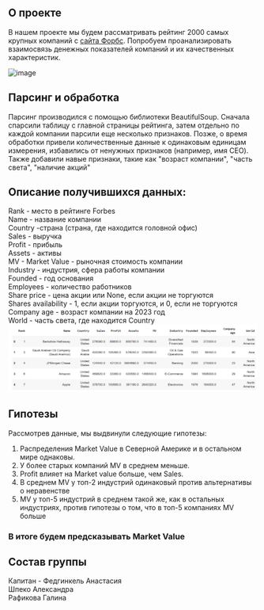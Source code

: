 ## О проекте
В нашем проекте мы будем рассматривать рейтинг 2000 самых крупных компаний с [сайта Форбс](https://www.forbes.com/consent/ketch/?toURL=https://www.forbes.com/lists/global2000/). 
Попробуем проанализировать взаимосвязь денежных показателей компаний и их качественных характеристик.

![image](https://github.com/shushenka/Capybaras/assets/133579116/bbfddf4f-e3c3-42cd-afde-8e2eed83a26f)
## Парсинг и обработка
Парсинг производился с помощью библиотеки BeautifulSoup. Сначала спарсили таблицу с главной страницы рейтинга, затем отдельно по каждой компании парсили еще несколько признаков. Позже, о время обработки привели количественные данные к одинаковым единицам измерения, избавились от ненужных признаков (например, имя CEO). Также добавили навые признаки, такие как "возраст компании", "часть света", "наличие акций"

## Описание получившихся данных:
Rank - место в рейтинге Forbes\
Name - название компании\
Country -страна (страна, где находится головной офис)\
Sales - выручка\
Profit - прибыль\
Assets - активы\
MV - Market Value - рыночная стоимость компании\
Industry - индустрия, сфера работы компании\
Founded - год основания\
Employees - количество работников\
Share price - цена акции или None, если акции не торгуются\
Shares availability - 1, если акции торгуются, и 0, если не торгуются\
Company age - возраст компании на 2023 год\
World - часть света, где находится Country
![image](таблица.png)

## Гипотезы
Рассмотрев данные, мы выдвинули следующие гипотезы:
1. Распределения Market Value в Северной Америке и в остальном мире однаковы.
2. У более старых компаний MV в среднем меньше.
3. Profit влияет на Market value больше, чем Sales.
4. В среднем MV у топ-2 индустрий одинаковый против альтернативы о неравенстве
5. MV у топ-5 индустрий в среднем такой же, как в остальных индустриях, против гипотезы о том, что в топ-5 компаниях MV больше

### В итоге будем предсказывать Market Value

## Состав группы
Капитан - Федгинкель Анастасия\
Шпеко Александра\
Рафикова Галина
